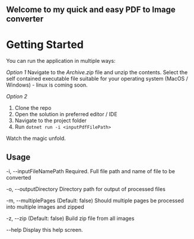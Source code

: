## Welcome to my quick and easy PDF to Image converter 

# Getting Started

You can run the application in multiple ways:

*Option 1* 
Navigate to the _Archive.zip_ file and unzip the contents. Select the self contained executable file suitable for your operating system (MacOS / Windows) - linux is coming soon. 

*Option 2*
1. Clone the repo
2. Open the solution in preferred editor / IDE
3. Navigate to the project folder
4. Run `dotnet run -i <inputPdfFilePath>`

Watch the magic unfold. 

## Usage

  -i, --inputFileNamePath    Required. Full file path and name of file to be
                             converted

  -o, --outputDirectory      Directory path for output of processed files

  -m, --multiplePages        (Default: false) Should multiple pages be processed
                             into multiple images and zipped

  -z, --zip                  (Default: false) Build zip file from all images

  --help                     Display this help screen.
